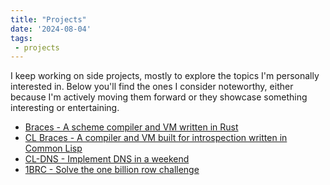 ```yaml
---
title: "Projects"
date: '2024-08-04'
tags:
 - projects
---
```


I keep working on side projects, mostly to explore the topics I'm personally interested in.  Below you'll find the ones I consider noteworthy, either because I'm actively moving them forward or they showcase something interesting or entertaining. 

- [Braces - A scheme compiler and VM written in Rust](braces)
- [CL Braces - A compiler and VM built for introspection written in Common Lisp](cl_braces)
- [CL-DNS - Implement DNS in a weekend](implement_dns_in_a_weekend)
- [1BRC - Solve the one billion row challenge](one_billion_row_challenge)
